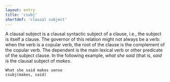 ```yaml
---
layout: entry
title: 'csubj'
shortdef: 'clausal subject'
---
```


A clausal subject is a clausal syntactic subject of a clause, i.e.,
the subject is itself a clause. The governor of this relation might
not always be a verb: when the verb is a copular verb, the root of the
clause is the complement of the copular verb. The dependent is the main lexical verb or other 
predicate of the subject clause. In the following
example, *what she said* (that is, *said* is the clausal subject of *makes*.

~~~ sdparse
What she said makes sense
csubj(makes, said)
~~~
